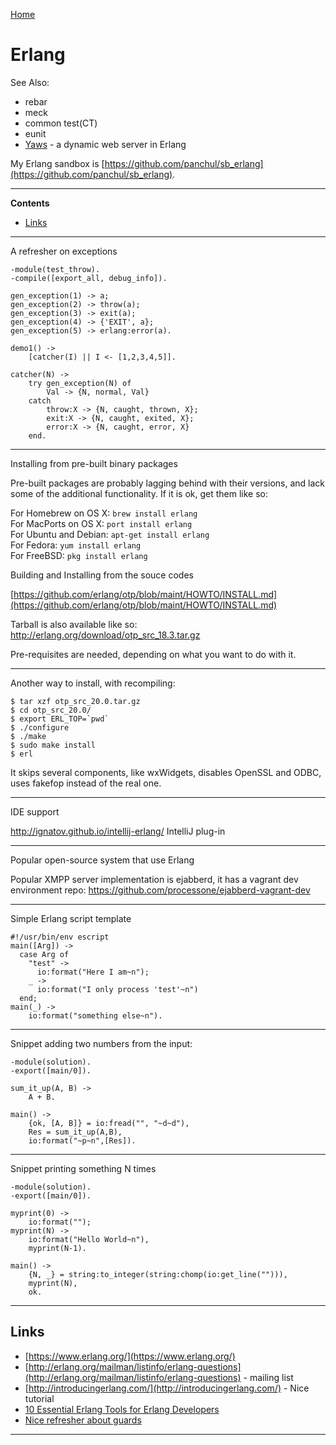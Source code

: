 [Home](Readme.md)
# Erlang

See Also:

  - rebar  
  - meck  
  - common test(CT)  
  - eunit  
  - [Yaws](Yaws.md) - a dynamic web server in Erlang

My Erlang sandbox is [https://github.com/panchul/sb_erlang](https://github.com/panchul/sb_erlang).

---

**Contents**

- [Links](Erlang.md#links)

---

A refresher on exceptions

```
-module(test_throw).
-compile([export_all, debug_info]).

gen_exception(1) -> a;
gen_exception(2) -> throw(a);
gen_exception(3) -> exit(a);
gen_exception(4) -> {'EXIT', a};
gen_exception(5) -> erlang:error(a).

demo1() ->
	[catcher(I) || I <- [1,2,3,4,5]].

catcher(N) ->
	try gen_exception(N) of
		Val -> {N, normal, Val}
	catch
		throw:X -> {N, caught, thrown, X};
		exit:X -> {N, caught, exited, X};
		error:X -> {N, caught, error, X}
	end.
```

---

Installing from pre-built binary packages

Pre-built packages are probably lagging behind with their versions, and
lack some of the additional functionality. If it is ok, get them like so:  

For Homebrew on OS X: `brew install erlang`  
For MacPorts on OS X: `port install erlang`  
For Ubuntu and Debian: `apt-get install erlang`  
For Fedora: `yum install erlang`  
For FreeBSD: `pkg install erlang`  

Building and Installing from the souce codes
  
[https://github.com/erlang/otp/blob/maint/HOWTO/INSTALL.md](https://github.com/erlang/otp/blob/maint/HOWTO/INSTALL.md)

Tarball is also available like so:  http://erlang.org/download/otp_src_18.3.tar.gz  

Pre-requisites are needed, depending on what you want to do with it.

---

Another way to install, with recompiling:

    $ tar xzf otp_src_20.0.tar.gz 
    $ cd otp_src_20.0/
    $ export ERL_TOP=`pwd`
    $ ./configure
    $ ./make
    $ sudo make install
    $ erl

It skips several components, like wxWidgets, disables OpenSSL and ODBC, uses fakefop instead of the real one.

---
 
IDE support

http://ignatov.github.io/intellij-erlang/ IntelliJ plug-in

---

Popular open-source system that use Erlang

Popular XMPP server implementation is ejabberd, it has a vagrant dev environment repo:
https://github.com/processone/ejabberd-vagrant-dev

---

Simple Erlang script template

    #!/usr/bin/env escript
    main([Arg]) ->
      case Arg of
        "test" ->
          io:format("Here I am~n");
        _ ->
          io:format("I only process 'test'~n")
      end;
    main(_) ->
        io:format("something else~n").
    
---

Snippet adding two numbers from the input:

    -module(solution).
    -export([main/0]).

    sum_it_up(A, B) ->
        A + B.

    main() -> 
        {ok, [A, B]} = io:fread("", "~d~d"),
        Res = sum_it_up(A,B),
        io:format("~p~n",[Res]).
    
---    

Snippet printing something N times

    -module(solution).
    -export([main/0]).

    myprint(0) ->
        io:format("");
    myprint(N) ->
        io:format("Hello World~n"),
        myprint(N-1).

    main() ->
        {N, _} = string:to_integer(string:chomp(io:get_line(""))),
        myprint(N),
        ok.
    
---    

## Links

- [https://www.erlang.org/](https://www.erlang.org/)
- [http://erlang.org/mailman/listinfo/erlang-questions](http://erlang.org/mailman/listinfo/erlang-questions) - mailing list
- [http://introducingerlang.com/](http://introducingerlang.com/) - Nice tutorial
- [10 Essential Erlang Tools for Erlang Developers](http://tutorials.pluralsight.com/erlang/10-essential-erlang-tools-for-erlang-developers#9OxH46USdVKq2dQw.99)
- [Nice refresher about guards](https://medium.com/@elbrujohalcon/there-are-guards-and-guards-71e67d4975d7#.ey1nnyrvf)

---
